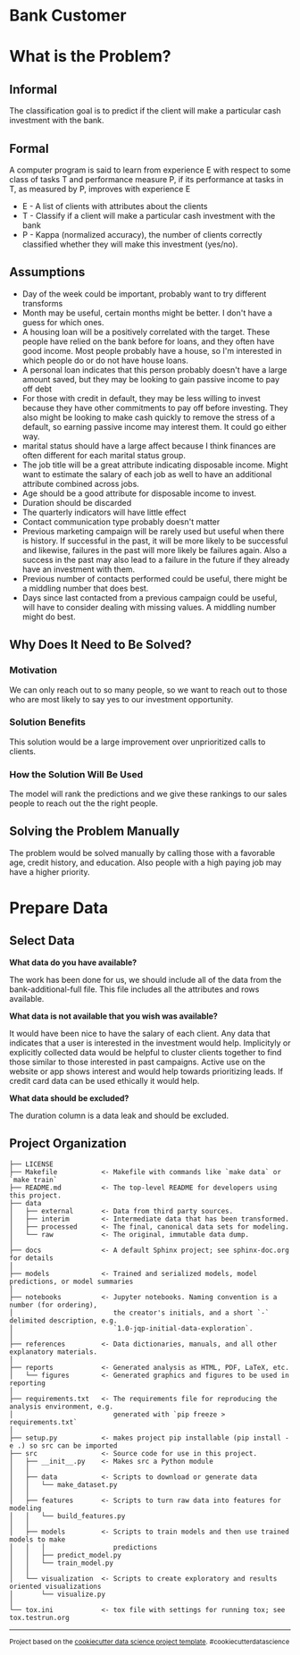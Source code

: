 Bank Customer
=============

# What is the Problem?

## Informal

The classification goal is to predict if the client will make a particular cash investment with the bank.

## Formal

A computer program is said to learn from experience E with respect to some class of tasks T and performance measure P, if its performance at tasks in T, as measured by P, improves with experience E

- E - A list of clients with attributes about the clients
- T - Classify if a client will make a particular cash investment with the bank
- P - Kappa (normalized accuracy), the number of clients correctly classified whether they will make this investment (yes/no).


## Assumptions
- Day of the week could be important, probably want to try different transforms
- Month may be useful, certain months might be better.  I don't have a guess for which ones.
- A housing loan will be a positively correlated with the target.  These people have relied on the bank before for loans, and they often have good income.  Most people probably have a house, so I'm interested in which people do or do not have house loans.
- A personal loan indicates that this person probably doesn't have a large amount saved, but they may be looking to gain passive income to pay off debt
- For those with credit in default, they may be less willing to invest because they have other commitments to pay off before investing.  They also might be looking to make cash quickly to remove the stress of a default, so earning passive income may interest them.  It could go either way.
- marital status should have a large affect because I think finances are often different for each marital status group.
- The job title will be a great attribute indicating disposable income.  Might want to estimate the salary of each job as well to have an additional attribute combined across jobs.
- Age should be a good attribute for disposable income to invest.
- Duration should be discarded
- The quarterly indicators will have little effect
- Contact communication type probably doesn't matter
- Previous marketing campaign will be rarely used but useful when there is history.  If successful in the past, it will be more likely to be successful and likewise, failures in the past will more likely be failures again.  Also a success in the past may also lead to a failure in the future if they already have an investment with them.
- Previous number of contacts performed could be useful, there might be a middling number that does best.
- Days since last contacted from a previous campaign could be useful, will have to consider dealing with missing values.  A middling number might do best.

## Why Does It Need to Be Solved?

### Motivation

We can only reach out to so many people, so we want to reach out to those who are most likely to say yes to our investment opportunity.

### Solution Benefits

This solution would be a large improvement over unprioritized calls to clients.

### How the Solution Will Be Used

The model will rank the predictions and we give these rankings to our sales people to reach out the the right people.

## Solving the Problem Manually

The problem would be solved manually by calling those with a favorable age, credit history, and education.  Also people with a high paying job may have a higher priority.

# Prepare Data

## Select Data

**What data do you have available?**

The work has been done for us, we should include all of the data from the bank-additional-full file.  This file includes all the attributes and rows available.  

**What data is not available that you wish was available?**

It would have been nice to have the salary of each client.  Any data that indicates that a user is interested in the investment would help.  Implicityly or explicitly collected data would be helpful to cluster clients together to find those similar to those interested in past campaigns.  Active use on the website or app shows interest and would help towards prioritizing leads.  If credit card data can be used ethically it would help.

**What data should be excluded?**

The duration column is a data leak and should be excluded.

Project Organization
------------

    ├── LICENSE
    ├── Makefile           <- Makefile with commands like `make data` or `make train`
    ├── README.md          <- The top-level README for developers using this project.
    ├── data
    │   ├── external       <- Data from third party sources.
    │   ├── interim        <- Intermediate data that has been transformed.
    │   ├── processed      <- The final, canonical data sets for modeling.
    │   └── raw            <- The original, immutable data dump.
    │
    ├── docs               <- A default Sphinx project; see sphinx-doc.org for details
    │
    ├── models             <- Trained and serialized models, model predictions, or model summaries
    │
    ├── notebooks          <- Jupyter notebooks. Naming convention is a number (for ordering),
    │                         the creator's initials, and a short `-` delimited description, e.g.
    │                         `1.0-jqp-initial-data-exploration`.
    │
    ├── references         <- Data dictionaries, manuals, and all other explanatory materials.
    │
    ├── reports            <- Generated analysis as HTML, PDF, LaTeX, etc.
    │   └── figures        <- Generated graphics and figures to be used in reporting
    │
    ├── requirements.txt   <- The requirements file for reproducing the analysis environment, e.g.
    │                         generated with `pip freeze > requirements.txt`
    │
    ├── setup.py           <- makes project pip installable (pip install -e .) so src can be imported
    ├── src                <- Source code for use in this project.
    │   ├── __init__.py    <- Makes src a Python module
    │   │
    │   ├── data           <- Scripts to download or generate data
    │   │   └── make_dataset.py
    │   │
    │   ├── features       <- Scripts to turn raw data into features for modeling
    │   │   └── build_features.py
    │   │
    │   ├── models         <- Scripts to train models and then use trained models to make
    │   │   │                 predictions
    │   │   ├── predict_model.py
    │   │   └── train_model.py
    │   │
    │   └── visualization  <- Scripts to create exploratory and results oriented visualizations
    │       └── visualize.py
    │
    └── tox.ini            <- tox file with settings for running tox; see tox.testrun.org


--------

<p><small>Project based on the <a target="_blank" href="https://drivendata.github.io/cookiecutter-data-science/">cookiecutter data science project template</a>. #cookiecutterdatascience</small></p>
